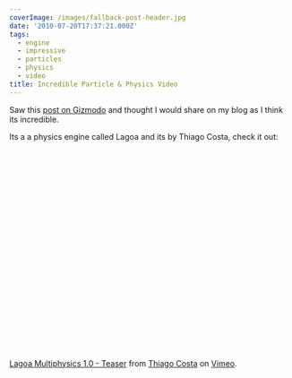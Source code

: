 ```yaml
---
coverImage: /images/fallback-post-header.jpg
date: '2010-07-20T17:37:21.000Z'
tags:
  - engine
  - impressive
  - particles
  - physics
  - video
title: Incredible Particle & Physics Video
---
```


Saw this [post on Gizmodo](https://gizmodo.com/5591613/incredible-physics-engine-yields-some-seriously-jaw+dropping-dirt) and thought I would share on my blog as I think its incredible.

<!-- more -->

Its a a physics engine called Lagoa and its by Thiago Costa, check it out:

<object classid="clsid:d27cdb6e-ae6d-11cf-96b8-444553540000" width="640" height="360" codebase="https://download.macromedia.com/pub/shockwave/cabs/flash/swflash.cab#version=6,0,40,0"><param name="allowfullscreen" value="true" /><param name="allowscriptaccess" value="always" /><param name="src" value="https://vimeo.com/moogaloop.swf?clip_id=13457383&amp;server=vimeo.com&amp;show_title=1&amp;show_byline=1&amp;show_portrait=0&amp;color=00ADEF&amp;fullscreen=1" /><embed type="application/x-shockwave-flash" width="640" height="360" src="https://vimeo.com/moogaloop.swf?clip_id=13457383&amp;server=vimeo.com&amp;show_title=1&amp;show_byline=1&amp;show_portrait=0&amp;color=00ADEF&amp;fullscreen=1" allowscriptaccess="always" allowfullscreen="true"></embed></object>

[Lagoa Multiphysics 1.0 - Teaser](https://vimeo.com/13457383) from [Thiago Costa](https://vimeo.com/thiagocosta) on [Vimeo](https://vimeo.com).

